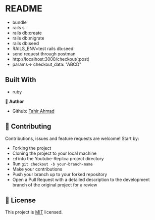 # README

- bundle
- rails s
- rails db:create
- rails db:migrate
- rails db:seed
- RAILS_ENV=test rails db:seed
- send request through postman
- http://localhost:3000/checkout(:post)
- params=> checkout_data: "ABCD"


## Built With

- ruby

👤 **Author**

- Github: [Tahir Ahmad](https://github.com/tahirbhalli/)

## 🤝 Contributing

Contributions, issues and feature requests are welcome! Start by:
* Forking the project
* Cloning the project to your local machine
* `cd` into the Youtube-Replica project directory
* Run `git checkout -b your-branch-name`
* Make your contributions
* Push your branch up to your forked repository
* Open a Pull Request with a detailed description to the development branch of the original project for a review

## 📝 License

This project is [MIT](https://opensource.org/licenses/MIT) licensed.
